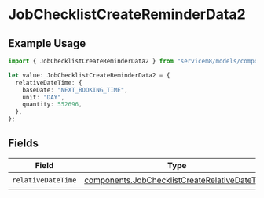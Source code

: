# JobChecklistCreateReminderData2

## Example Usage

```typescript
import { JobChecklistCreateReminderData2 } from "servicem8/models/components";

let value: JobChecklistCreateReminderData2 = {
  relativeDateTime: {
    baseDate: "NEXT_BOOKING_TIME",
    unit: "DAY",
    quantity: 552696,
  },
};
```

## Fields

| Field                                                                                                          | Type                                                                                                           | Required                                                                                                       | Description                                                                                                    |
| -------------------------------------------------------------------------------------------------------------- | -------------------------------------------------------------------------------------------------------------- | -------------------------------------------------------------------------------------------------------------- | -------------------------------------------------------------------------------------------------------------- |
| `relativeDateTime`                                                                                             | [components.JobChecklistCreateRelativeDateTime](../../models/components/jobchecklistcreaterelativedatetime.md) | :heavy_check_mark:                                                                                             | N/A                                                                                                            |